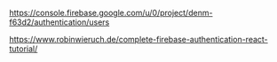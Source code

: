 https://console.firebase.google.com/u/0/project/denm-f63d2/authentication/users

https://www.robinwieruch.de/complete-firebase-authentication-react-tutorial/
